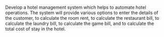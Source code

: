 Develop a hotel management system which helps to automate hotel operations. The system will provide various options to enter the details of the customer, to calculate the room rent, to calculate the restaurant bill, to calculate the laundry bill, to calculate the game bill, and to calculate the total cost of stay in the hotel.
